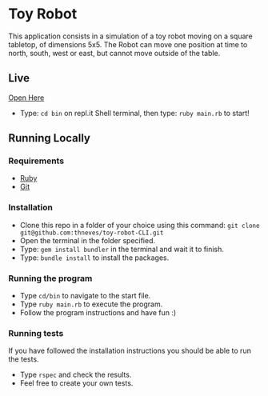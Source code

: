# Toy Robot

This application consists in a simulation of a toy robot moving on a square tabletop, of dimensions 5x5.
The Robot can move one position at time to north, south, west or east, but cannot move outside of the table.

## Live

[Open Here](https://replit.com/@ThalesNeves/toy-robot-CLI#.replit)
- Type: `cd bin` on repl.it Shell terminal, then type: `ruby main.rb` to start!

## Running Locally

### Requirements

- [Ruby](https://www.ruby-lang.org/en/downloads/)
- [Git](https://git-scm.com/)

### Installation

- Clone this repo in a folder of your choice using this command: `git clone git@github.com:thneves/toy-robot-CLI.git`
- Open the terminal in the folder specified.
- Type: `gem install bundler` in the terminal and wait it to finish.
- Type: `bundle install` to install the packages.

### Running the program

- Type `cd/bin` to navigate to the start file.
- Type `ruby main.rb` to execute the program.
- Follow the program instructions and have fun :)

### Running tests

If you have followed the installation instructions you should be able to run the tests.
- Type `rspec` and check the results.
- Feel free to create your own tests.



